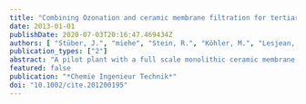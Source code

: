 ```yaml
---
title: "Combining Ozonation and ceramic membrane filtration for tertiary treatment"
date: 2013-01-01
publishDate: 2020-07-03T20:16:47.469434Z
authors: [ "Stüber, J.", "miehe", "Stein, R.", "Köhler, M.", "Lesjean, B." ]
publication_types: ["2"]
abstract: "A pilot plant with a full scale monolithic ceramic membrane was operated at Ruhleben wastewater treatment plant (WWTP), Berlin Germany, for more than 12 months. Filtration performance according to the applied pre-treatment (dose of ozone and coagulant) were investigated. Trial runs with and without ozone, varying the operational parameters such as flux, coagulant dosage, and filtration time were conducted in order to identify the benefits of pre-ozonation. The reduction of the total fouling rate by ~70 % when applying a specific ozone dose between 1.0 and 1.4 mg mgDOC–1 highlights the potential of ozonation as pre-treatment step. Using LC-OCD measurements, the effect of ozone on the biopolymer concentration and the DOC fraction was demonstrated."
featured: false
publication: "*Chemie Ingenieur Technik*"
doi: "10.1002/cite.201200195"
---
```



